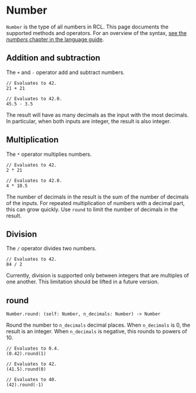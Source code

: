 # Number

`Number` is the type of all numbers in <abbr>RCL</abbr>.
This page documents the supported methods and operators.
For an overview of the syntax,
[see the _numbers_ chapter in the language guide](numbers.md).

## Addition and subtraction

The `+` and `-` operator add and subtract numbers.

```rcl
// Evaluates to 42.
21 + 21

// Evaluates to 42.0.
45.5 - 3.5
```

The result will have as many decimals as the input with the most decimals.
In particular, when both inputs are integer, the result is also integer.

## Multiplication

The `*` operator multiplies numbers.

```rcl
// Evaluates to 42.
2 * 21

// Evaluates to 42.0.
4 * 10.5
```

The number of decimals in the result is the sum of the number of decimals of
the inputs. For repeated multiplication of numbers with a decimal part, this
can grow quickly. Use `round` to limit the number of decimals in the result.

## Division

The `/` operator divides two numbers.

```rcl
// Evaluates to 42.
84 / 2
```

Currently, division is supported only between integers that are multiples of one
another. This limitation should be lifted in a future version.

## round

```rcl
Number.round: (self: Number, n_decimals: Number) -> Number
```

Round the number to `n_decimals` decimal places. When `n_decimals` is 0, the
result is an integer. When `n_decimals` is negative, this rounds to powers of 10.

```rcl
// Evaluates to 0.4.
(0.42).round(1)

// Evaluates to 42.
(41.5).round(0)

// Evaluates to 40.
(42).round(-1)
```
